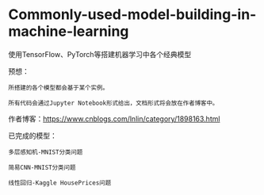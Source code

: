 # Commonly-used-model-building-in-machine-learning
使用TensorFlow、PyTorch等搭建机器学习中各个经典模型

预想：
    
    所搭建的各个模型都会基于某个实例。
    
    所有代码会通过Jupyter Notebook形式给出，文档形式将会放在作者博客中。
  
作者博客：https://www.cnblogs.com/lnlin/category/1898163.html

已完成的模型：

    多层感知机-MNIST分类问题
   
    简易CNN-MNIST分类问题
    
    线性回归-Kaggle HousePrices问题
